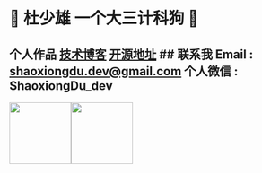 # 💚 杜少雄 一个大三计科狗 💜  

##  个人作品 <a href="https://www.shaoxiongdu.top" target="_blank">技术博客</a> <a href="https://github.com/ShaoxiongDu/ShaoxiongDu_Blog" target="_blank">开源地址</a>               ##  联系我  Email : shaoxiongdu.dev@gmail.com 个人微信 : ShaoxiongDu_dev

<img height="110px" src="https://github-readme-stats.vercel.app/api?username=shaoxiongdu&cache_seconds=1800&hide_title=true&hide_border=false&show_icons=true&include_all_commits=true&count_private=true&line_height=21&bg_color=0,EC6C6C,FFD479,FFFC79,73FA79&theme=graywhite&locale=cn&hide=contribs" /><img height="110px" src="https://github-readme-stats.vercel.app/api/top-langs/?username=shaoxiongdu&hide_title=true&hide_border=false&line_height=21&bg_color=0,EC6C6C,FFD479,FFFC79,73FA79&theme=graywhite&layout=compact&locale=cn" />

